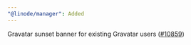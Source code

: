 ```yaml
---
"@linode/manager": Added
---
```


Gravatar sunset banner for existing Gravatar users ([#10859](https://github.com/linode/manager/pull/10859))
